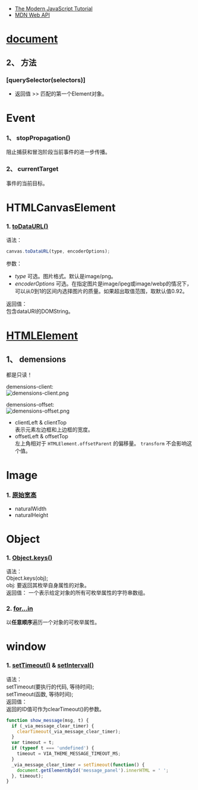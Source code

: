 * [The Modern JavaScript Tutorial](https://github.com/nonelittlesong/study-web/edit/master/JavaScripts/README.md)
* [MDN Web API](https://developer.mozilla.org/zh-CN/docs/Web/API)

# [document](https://developer.mozilla.org/zh-CN/docs/Web/API/Document)
## 2、 方法
### [querySelector(selectors)]
- 返回值 >> 匹配的第一个Element对象。



# Event
### 1、 stopPropagation()
阻止捕获和冒泡阶段当前事件的进一步传播。  
### 2、 currentTarget
事件的当前目标。  


# HTMLCanvasElement
### 1. [toDataURL()](https://developer.mozilla.org/zh-CN/docs/Web/API/HTMLCanvasElement/toDataURL)
语法：  
```js
canvas.toDataURL(type, encoderOptions);
```
参数：  
* *type* 可选。图片格式。默认是image/png。  
* *encoderOptions* 可选。在指定图片是image/ipeg或image/webp的情况下，可以从0到1的区间内选择图片的质量。如果超出取值范围，取默认值0.92。  

返回值：  
包含dataURI的DOMString。  

# [HTMLElement](https://developer.mozilla.org/zh-CN/docs/Web/API/HTMLElement)
## 1、 demensions
都是只读！  

demensions-client:  
![demensions-client.png](https://github.com/nonelittlesong/study-resources/blob/master/images/JS/Dimensions-client.png)  

demensions-offset:  
![demensions-offset.png](https://github.com/nonelittlesong/study-resources/blob/master/images/JS/Dimensions-offset.png)

- clientLeft & clientTop  
  表示元素左边框和上边框的宽度。  
- offsetLeft & offsetTop  
  左上角相对于 `HTMLElement.offsetParent` 的偏移量。 `transform` 不会影响这个值。  
  
# Image
### 1. [原始宽高](https://www.cnblogs.com/snandy/p/3704218.html)
* naturalWidth
* naturalHeight


# Object
### 1. [Object.keys()](https://developer.mozilla.org/zh-CN/docs/Web/JavaScript/Reference/Global_Objects/Object/keys)
语法：  
Object.keys(obj);  
obj: 要返回其枚举自身属性的对象。  
返回值： 一个表示给定对象的所有可枚举属性的字符串数组。  

### 2. [for...in](https://developer.mozilla.org/zh-CN/docs/Web/JavaScript/Reference/Statements/for...in)  
以**任意顺序**遍历一个对象的可枚举属性。  


# window
### 1. [setTimeout()](http://www.runoob.com/w3cnote/javascript-settimeout-usage.html) & [setInterval()](https://developer.mozilla.org/zh-CN/docs/Web/API/Window/setInterval)
语法：  
setTimeout(要执行的代码, 等待时间);  
setTimeout(函数, 等待时间);  
返回值：  
返回的ID值可作为clearTimeout()的参数。  
```js
function show_message(msg, t) {
  if (_via_message_clear_timer) {
    clearTimeout(_via_message_clear_timer);
  }
  var timeout = t;
  if (typeof t === 'undefined') {
    timeout = VIA_THEME_MESSAGE_TIMEOUT_MS;
  }
  _via_message_clear_timer = setTimeout(function() {
    document.getElementById('message_panel').innerHTML = ' ';
  }, timeout);
}
```
  


